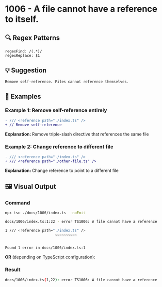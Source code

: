 # 1006 - A file cannot have a reference to itself.

## 🔍 Regex Patterns
```regex
regexFind: /(.*)/
regexReplace: $1
```

## 💡 Suggestion
```text
Remove self-reference. Files cannot reference themselves.
```

## 📝 Examples

### Example 1: Remove self-reference entirely
```diff
- /// <reference path="./index.ts" />
+ // Remove self-reference
```

**Explanation:** Remove triple-slash directive that references the same file

### Example 2: Change reference to different file
```diff
- /// <reference path="./index.ts" />
+ /// <reference path="./other-file.ts" />
```

**Explanation:** Change reference to point to a different file

## 🖼️ Visual Output
### Command
```bash
npx tsc ./docs/1006/index.ts --noEmit
```

```bash
docs/1006/index.ts:1:22 - error TS1006: A file cannot have a reference to itself.

1 /// <reference path="./index.ts" />
                       ~~~~~~~~~~


Found 1 error in docs/1006/index.ts:1
```

**OR** (depending on TypeScript configuration):

### Result
```bash
docs/1006/index.ts(1,22): error TS1006: A file cannot have a reference to itself.
```
